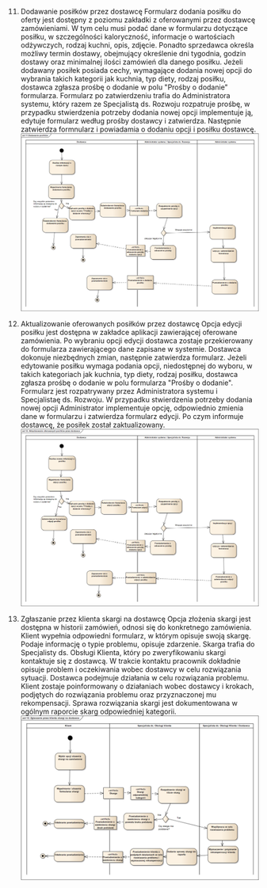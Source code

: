 11. Dodawanie posiłków przez dostawcę
Formularz dodania posiłku do oferty jest dostępny z poziomu zakładki z oferowanymi przez dostawcę zamówieniami. W tym celu musi podać dane w formularzu dotyczące posiłku, w szczególności kaloryczność, informacje o wartościach odżywczych, rodzaj kuchni, opis, zdjęcie. Ponadto sprzedawca określa możliwy termin dostawy, obejmujący określenie dni tygodnia, godzin dostawy oraz minimalnej ilości zamówień dla danego posiłku. Jeżeli dodawany posiłek posiada cechy, wymagające dodania nowej opcji do wybrania takich kategorii jak kuchnia, typ diety, rodzaj posiłku, dostawca zgłasza prośbę o dodanie w polu "Prośby o dodanie" formularza. Formularz po zatwierdzeniu trafia do Administratora systemu, który razem ze Specjalistą ds. Rozwoju rozpatruje prośbę, w przypadku stwierdzenia potrzeby dodania nowej opcji implementuje ją, edytuje formularz według prośby dostawcy i zatwierdza. Następnie zatwierdza formnularz i powiadamia o dodaniu opcji i posiłku dostawcę.
![Model procesu 11. Dodawanie posiłków przez dostawcę](./images/Dodawanie_posiłków_przez_dostawcę.png)

12. Aktualizowanie oferowanych posiłków przez dostawcę
Opcja edycji posiłku jest dostępna w zakładce aplikacji zawierającej oferowane zamówienia. Po wybraniu opcji edycji dostawca zostaje przekierowany do formularza zawierającego dane zapisane w systemie. Dostawca dokonuje niezbędnych zmian, następnie zatwierdza formularz. Jeżeli edytowanie posiłku wymaga podania opcji, niedostępnej do wyboru, w takich kategoriach jak kuchnia, typ diety, rodzaj posiłku, dostawca zgłasza prośbę o dodanie w polu formularza "Prośby o dodanie". Formularz jest rozpatrywany przez Administratora systemu i Specjalistaę ds. Rozwoju. W przypadku stwierdzenia potrzeby dodania nowej opcji Administrator implementuje opcję, odpowiednio zmienia dane w formularzu i zatwierdza formularz edycji. Po czym informuje dostawcę, że posiłek został zaktualizowany.
![Model procesu 12. Aktualizowanie oferowanych posiłków przez dostawcę](./images/Aktualizowanie_oferowanych_posiłków_przez_dostawcę.png)

13. Zgłaszanie przez klienta skargi na dostawcę
Opcja złożenia skargi jest dostępna w historii zamówień, odnosi się do konkretnego zamówienia. Klient wypełnia odpowiedni formularz, w którym opisuje swoją skargę. Podaje informację o typie problemu, opisuje zdarzenie. Skarga trafia do Specjalisty ds. Obsługi Klienta, który po zweryfikowaniu skargi kontaktuje się z dostawcą. W trakcie kontaktu pracownik dokładnie opisuje problem i oczekiwania wobec dostawcy w celu rozwiązania sytuacji. Dostawca podejmuje działania w celu rozwiązania problemu. Klient zostaje poinformowany o działaniach wobec dostawcy i krokach, podjętych do rozwiązania problemu oraz przyznaczonej mu rekompensacji. Sprawa rozwiązania skargi jest dokumentowana w ogólnym raporcie skarg odpowiedniej kategorii.
![Model procesu 13. Zgłaszanie przez klienta skargi na dostawcę](./images/Zgłaszanie_przez_klienta_skargi_na_dostawcę.png)
